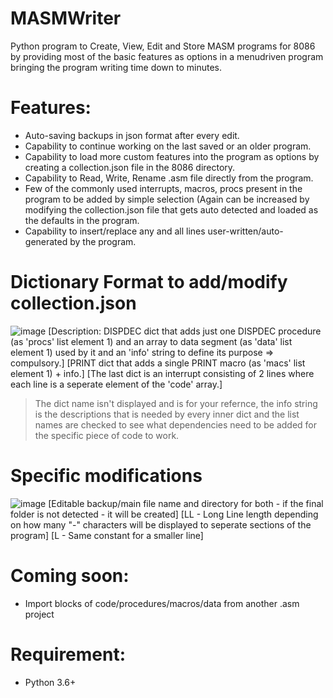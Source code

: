 # MASMWriter
Python program to Create, View, Edit and Store MASM programs for 8086 by providing most of the basic features as options in a menudriven program bringing the program writing time down to minutes.
# Features:
  - Auto-saving backups in json format after every edit.
  - Capability to continue working on the last saved or an older program.
  - Capability to load more custom features into the program as options by creating a collection.json file in the 8086 directory.
  - Capability to Read, Write, Rename .asm file directly from the program.
  - Few of the commonly used interrupts, macros, procs present in the program to be added by simple selection (Again can be increased by modifying the
    collection.json file that gets auto detected and loaded as the defaults in the program.
  - Capability to insert/replace any and all lines user-written/auto-generated by the program.

# Dictionary Format to add/modify collection.json
![image](https://github.com/SHREESHMAN/MASMWriter/assets/35427748/7d65517d-c6b7-4de7-a41b-0b82d969956c)
[Description: DISPDEC dict that adds just one DISPDEC procedure (as 'procs' list element 1) and an array to data segment (as 'data' list element 1) used by it and an 'info' string to define its purpose => compulsory.]
[PRINT dict that adds a single PRINT macro (as 'macs' list element 1) + info.] 
[The last dict is  an interrupt consisting of 2 lines where each line is a seperate element of the 'code' array.]
> The dict name isn't displayed and is for your refernce, the info string is the descriptions that is needed by every inner dict and the list names are checked to see what dependencies need to be added for the specific piece of code to work. 

# Specific modifications
![image](https://github.com/SHREESHMAN/MASMWriter/assets/35427748/53485b45-81bb-4755-af0a-d51a97767cfb)
[Editable backup/main file name and directory for both - if the final folder is not detected - it will be created]
[LL - Long Line length depending on how many "-" characters will be displayed to seperate sections of the program]
[L - Same constant for a smaller line]

# Coming soon:
  - Import blocks of code/procedures/macros/data from another .asm project

# Requirement:
  - Python 3.6+
